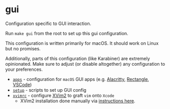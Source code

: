 # gui

Configuration specific to GUI interaction.

Run `make gui` from the root to set up this gui configuration.

This configuration is written primarily for macOS. It should work on Linux but no promises.

Additionally, parts of this configuration (like Karabiner) are extremely opinionated. Make sure to adjust (or disable altogether) any configuration to your preferences.

- [`apps`](./apps) - configuration for `macOS` GUI apps (e.g. [Alacritty](https://github.com/alacritty/alacritty), [Rectangle](https://github.com/rxhanson/Rectangle), [VSCode](https://github.com/microsoft/vscode))
- [`setup`](./setup) - scripts to set up GUI config
- [`xvimrc`](./xvimrc) - configure [XVim2](https://github.com/XVimProject/XVim2) to graft `vim` onto `Xcode`
  - XVim2 installation done manually via [instructions here](https://github.com/XVimProject/XVim2#install).
